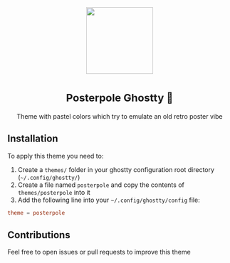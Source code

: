 <div align="center"><img src="https://github.com/user-attachments/assets/5bd3b37f-58ed-4fb8-a7de-3e43ce31812b" width=150, height=150></div>
<h1 align="center" valign="middle" >
  <sup>Posterpole Ghostty 👻</sup> 
</h1>
<p align="center">Theme with pastel colors which try to emulate an old retro poster vibe</p>

## Installation
To apply this theme you need to:
1. Create a `themes/` folder in your ghostty configuration root directory (`~/.config/ghostty/`)
2. Create a file named `posterpole` and copy the contents of `themes/posterpole` into it 
3. Add the following line into your `~/.config/ghostty/config` file:
```conf
theme = posterpole
```

## Contributions
Feel free to open issues or pull requests to improve this theme
